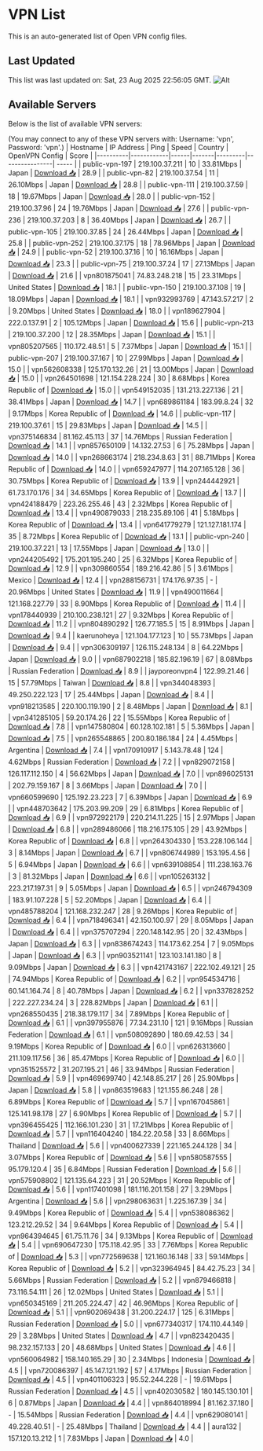 # VPN List

This is an auto-generated list of Open VPN config files.

## Last Updated

This list was last updated on: Sat, 23 Aug 2025 22:56:05 GMT.
![Alt](https://repobeats.axiom.co/api/embed/186b98318ef1479477931607c1ad7d823f12451f.svg "Repobeats analytics image")

## Available Servers

Below is the list of available VPN servers:

(You may connect to any of these VPN servers with: Username: 'vpn', Password: 'vpn'.)
| Hostname | IP Address | Ping | Speed | Country | OpenVPN Config | Score |
|----------|------------|------|-------|---------|----------------| ----- |
| public-vpn-197 | 219.100.37.211 | 10 | 33.81Mbps | Japan | [Download 📥](./configs/server_0_JP.ovpn) | 28.9 |
| public-vpn-82 | 219.100.37.54 | 11 | 26.10Mbps | Japan | [Download 📥](./configs/server_1_JP.ovpn) | 28.8 |
| public-vpn-111 | 219.100.37.59 | 18 | 19.67Mbps | Japan | [Download 📥](./configs/server_2_JP.ovpn) | 28.0 |
| public-vpn-152 | 219.100.37.96 | 24 | 19.76Mbps | Japan | [Download 📥](./configs/server_3_JP.ovpn) | 27.6 |
| public-vpn-236 | 219.100.37.203 | 8 | 36.40Mbps | Japan | [Download 📥](./configs/server_4_JP.ovpn) | 26.7 |
| public-vpn-105 | 219.100.37.85 | 24 | 26.44Mbps | Japan | [Download 📥](./configs/server_5_JP.ovpn) | 25.8 |
| public-vpn-252 | 219.100.37.175 | 18 | 78.96Mbps | Japan | [Download 📥](./configs/server_6_JP.ovpn) | 24.9 |
| public-vpn-52 | 219.100.37.16 | 10 | 16.16Mbps | Japan | [Download 📥](./configs/server_7_JP.ovpn) | 23.3 |
| public-vpn-75 | 219.100.37.24 | 17 | 27.13Mbps | Japan | [Download 📥](./configs/server_8_JP.ovpn) | 21.6 |
| vpn801875041 | 74.83.248.218 | 15 | 23.31Mbps | United States | [Download 📥](./configs/server_9_US.ovpn) | 18.1 |
| public-vpn-150 | 219.100.37.108 | 19 | 18.09Mbps | Japan | [Download 📥](./configs/server_10_JP.ovpn) | 18.1 |
| vpn932993769 | 47.143.57.217 | 2 | 9.20Mbps | United States | [Download 📥](./configs/server_11_US.ovpn) | 18.0 |
| vpn189627904 | 222.0.137.91 | 2 | 105.12Mbps | Japan | [Download 📥](./configs/server_12_JP.ovpn) | 15.6 |
| public-vpn-213 | 219.100.37.200 | 12 | 28.35Mbps | Japan | [Download 📥](./configs/server_13_JP.ovpn) | 15.1 |
| vpn805207565 | 110.172.48.51 | 5 | 7.37Mbps | Japan | [Download 📥](./configs/server_14_JP.ovpn) | 15.1 |
| public-vpn-207 | 219.100.37.167 | 10 | 27.99Mbps | Japan | [Download 📥](./configs/server_15_JP.ovpn) | 15.0 |
| vpn562608338 | 125.170.132.26 | 21 | 13.00Mbps | Japan | [Download 📥](./configs/server_16_JP.ovpn) | 15.0 |
| vpn264501698 | 121.154.228.224 | 30 | 8.68Mbps | Korea Republic of | [Download 📥](./configs/server_17_KR.ovpn) | 15.0 |
| vpn549152035 | 131.213.227.136 | 21 | 38.41Mbps | Japan | [Download 📥](./configs/server_18_JP.ovpn) | 14.7 |
| vpn689861184 | 183.99.8.24 | 32 | 9.17Mbps | Korea Republic of | [Download 📥](./configs/server_19_KR.ovpn) | 14.6 |
| public-vpn-117 | 219.100.37.61 | 15 | 29.83Mbps | Japan | [Download 📥](./configs/server_20_JP.ovpn) | 14.5 |
| vpn375146834 | 81.162.45.113 | 37 | 14.76Mbps | Russian Federation | [Download 📥](./configs/server_21_RU.ovpn) | 14.1 |
| vpn857650109 | 14.132.27.53 | 6 | 75.28Mbps | Japan | [Download 📥](./configs/server_22_JP.ovpn) | 14.0 |
| vpn268663174 | 218.234.8.63 | 31 | 88.71Mbps | Korea Republic of | [Download 📥](./configs/server_23_KR.ovpn) | 14.0 |
| vpn659247977 | 114.207.165.128 | 36 | 30.75Mbps | Korea Republic of | [Download 📥](./configs/server_24_KR.ovpn) | 13.9 |
| vpn244442921 | 61.73.170.176 | 34 | 34.65Mbps | Korea Republic of | [Download 📥](./configs/server_25_KR.ovpn) | 13.7 |
| vpn424188479 | 223.26.255.46 | 43 | 2.32Mbps | Korea Republic of | [Download 📥](./configs/server_26_KR.ovpn) | 13.4 |
| vpn490879033 | 218.235.89.106 | 41 | 5.18Mbps | Korea Republic of | [Download 📥](./configs/server_27_KR.ovpn) | 13.4 |
| vpn641779279 | 121.127.181.174 | 35 | 8.72Mbps | Korea Republic of | [Download 📥](./configs/server_28_KR.ovpn) | 13.1 |
| public-vpn-240 | 219.100.37.221 | 13 | 17.55Mbps | Japan | [Download 📥](./configs/server_29_JP.ovpn) | 13.0 |
| vpn244205492 | 175.201.195.240 | 25 | 6.32Mbps | Korea Republic of | [Download 📥](./configs/server_30_KR.ovpn) | 12.9 |
| vpn309860554 | 189.216.42.86 | 5 | 3.61Mbps | Mexico | [Download 📥](./configs/server_31_MX.ovpn) | 12.4 |
| vpn288156731 | 174.176.97.35 | - | 20.96Mbps | United States | [Download 📥](./configs/server_32_US.ovpn) | 11.9 |
| vpn490011664 | 121.168.227.79 | 33 | 8.90Mbps | Korea Republic of | [Download 📥](./configs/server_33_KR.ovpn) | 11.4 |
| vpn178440939 | 210.100.238.121 | 27 | 9.32Mbps | Korea Republic of | [Download 📥](./configs/server_34_KR.ovpn) | 11.2 |
| vpn804890292 | 126.77.185.5 | 15 | 8.91Mbps | Japan | [Download 📥](./configs/server_35_JP.ovpn) | 9.4 |
| kaerunoheya | 121.104.177.123 | 10 | 55.73Mbps | Japan | [Download 📥](./configs/server_36_JP.ovpn) | 9.4 |
| vpn306309197 | 126.115.248.134 | 8 | 64.22Mbps | Japan | [Download 📥](./configs/server_37_JP.ovpn) | 9.0 |
| vpn687902218 | 185.82.196.19 | 67 | 8.08Mbps | Russian Federation | [Download 📥](./configs/server_38_RU.ovpn) | 8.9 |
| jayporeonvpn4 | 122.99.21.46 | 15 | 57.79Mbps | Taiwan | [Download 📥](./configs/server_39_TW.ovpn) | 8.8 |
| vpn344048393 | 49.250.222.123 | 17 | 25.44Mbps | Japan | [Download 📥](./configs/server_40_JP.ovpn) | 8.4 |
| vpn918213585 | 220.100.119.190 | 2 | 8.48Mbps | Japan | [Download 📥](./configs/server_41_JP.ovpn) | 8.1 |
| vpn341285105 | 59.20.174.26 | 22 | 15.55Mbps | Korea Republic of | [Download 📥](./configs/server_42_KR.ovpn) | 7.8 |
| vpn147580804 | 60.128.102.181 | 5 | 5.36Mbps | Japan | [Download 📥](./configs/server_43_JP.ovpn) | 7.5 |
| vpn265548865 | 200.80.186.184 | 24 | 4.45Mbps | Argentina | [Download 📥](./configs/server_44_AR.ovpn) | 7.4 |
| vpn170910917 | 5.143.78.48 | 124 | 4.62Mbps | Russian Federation | [Download 📥](./configs/server_45_RU.ovpn) | 7.2 |
| vpn829072158 | 126.117.112.150 | 4 | 56.62Mbps | Japan | [Download 📥](./configs/server_46_JP.ovpn) | 7.0 |
| vpn896025131 | 202.79.159.167 | 8 | 3.66Mbps | Japan | [Download 📥](./configs/server_47_JP.ovpn) | 7.0 |
| vpn660599690 | 125.192.23.223 | 7 | 6.39Mbps | Japan | [Download 📥](./configs/server_48_JP.ovpn) | 6.9 |
| vpn448703642 | 175.203.99.209 | 29 | 6.81Mbps | Korea Republic of | [Download 📥](./configs/server_49_KR.ovpn) | 6.9 |
| vpn972922179 | 220.214.11.225 | 15 | 2.97Mbps | Japan | [Download 📥](./configs/server_50_JP.ovpn) | 6.8 |
| vpn289486066 | 118.216.175.105 | 29 | 43.92Mbps | Korea Republic of | [Download 📥](./configs/server_51_KR.ovpn) | 6.8 |
| vpn264304330 | 153.228.106.144 | 3 | 8.14Mbps | Japan | [Download 📥](./configs/server_52_JP.ovpn) | 6.7 |
| vpn806744989 | 153.195.4.56 | 5 | 6.94Mbps | Japan | [Download 📥](./configs/server_53_JP.ovpn) | 6.6 |
| vpn639108854 | 111.238.163.76 | 3 | 81.32Mbps | Japan | [Download 📥](./configs/server_54_JP.ovpn) | 6.6 |
| vpn105263132 | 223.217.197.31 | 9 | 5.05Mbps | Japan | [Download 📥](./configs/server_55_JP.ovpn) | 6.5 |
| vpn246794309 | 183.91.107.228 | 5 | 52.20Mbps | Japan | [Download 📥](./configs/server_56_JP.ovpn) | 6.4 |
| vpn485788204 | 121.168.232.247 | 28 | 9.26Mbps | Korea Republic of | [Download 📥](./configs/server_57_KR.ovpn) | 6.4 |
| vpn718496341 | 42.150.100.97 | 29 | 8.05Mbps | Japan | [Download 📥](./configs/server_58_JP.ovpn) | 6.4 |
| vpn375707294 | 220.148.142.95 | 20 | 32.43Mbps | Japan | [Download 📥](./configs/server_59_JP.ovpn) | 6.3 |
| vpn838674243 | 114.173.62.254 | 7 | 9.05Mbps | Japan | [Download 📥](./configs/server_60_JP.ovpn) | 6.3 |
| vpn903521141 | 123.103.141.180 | 8 | 9.09Mbps | Japan | [Download 📥](./configs/server_61_JP.ovpn) | 6.3 |
| vpn421743167 | 222.102.49.121 | 25 | 74.94Mbps | Korea Republic of | [Download 📥](./configs/server_62_KR.ovpn) | 6.2 |
| vpn954534716 | 60.141.164.74 | 8 | 40.78Mbps | Japan | [Download 📥](./configs/server_63_JP.ovpn) | 6.2 |
| vpn337828252 | 222.227.234.24 | 3 | 228.82Mbps | Japan | [Download 📥](./configs/server_64_JP.ovpn) | 6.1 |
| vpn268550435 | 218.38.179.117 | 34 | 7.89Mbps | Korea Republic of | [Download 📥](./configs/server_65_KR.ovpn) | 6.1 |
| vpn397955876 | 77.34.231.10 | 121 | 9.16Mbps | Russian Federation | [Download 📥](./configs/server_66_RU.ovpn) | 6.1 |
| vpn508092890 | 180.69.42.53 | 34 | 9.19Mbps | Korea Republic of | [Download 📥](./configs/server_67_KR.ovpn) | 6.0 |
| vpn626313660 | 211.109.117.56 | 36 | 85.47Mbps | Korea Republic of | [Download 📥](./configs/server_68_KR.ovpn) | 6.0 |
| vpn351525572 | 31.207.195.21 | 46 | 33.94Mbps | Russian Federation | [Download 📥](./configs/server_69_RU.ovpn) | 5.9 |
| vpn469699740 | 42.148.85.217 | 26 | 25.90Mbps | Japan | [Download 📥](./configs/server_70_JP.ovpn) | 5.8 |
| vpn863519683 | 121.155.86.248 | 28 | 6.89Mbps | Korea Republic of | [Download 📥](./configs/server_71_KR.ovpn) | 5.7 |
| vpn167045861 | 125.141.98.178 | 27 | 6.90Mbps | Korea Republic of | [Download 📥](./configs/server_72_KR.ovpn) | 5.7 |
| vpn396455425 | 112.166.101.230 | 31 | 17.21Mbps | Korea Republic of | [Download 📥](./configs/server_73_KR.ovpn) | 5.7 |
| vpn116404240 | 184.22.20.58 | 33 | 8.66Mbps | Thailand | [Download 📥](./configs/server_74_TH.ovpn) | 5.6 |
| vpn400627339 | 221.165.244.128 | 34 | 3.07Mbps | Korea Republic of | [Download 📥](./configs/server_75_KR.ovpn) | 5.6 |
| vpn580587555 | 95.179.120.4 | 35 | 6.84Mbps | Russian Federation | [Download 📥](./configs/server_76_RU.ovpn) | 5.6 |
| vpn575908802 | 121.135.64.223 | 31 | 20.52Mbps | Korea Republic of | [Download 📥](./configs/server_77_KR.ovpn) | 5.6 |
| vpn117401098 | 181.116.201.158 | 27 | 3.29Mbps | Argentina | [Download 📥](./configs/server_78_AR.ovpn) | 5.6 |
| vpn298063631 | 1.225.167.39 | 34 | 9.49Mbps | Korea Republic of | [Download 📥](./configs/server_79_KR.ovpn) | 5.4 |
| vpn538086362 | 123.212.29.52 | 34 | 9.64Mbps | Korea Republic of | [Download 📥](./configs/server_80_KR.ovpn) | 5.4 |
| vpn964394645 | 61.75.11.76 | 34 | 9.13Mbps | Korea Republic of | [Download 📥](./configs/server_81_KR.ovpn) | 5.4 |
| vpn690647230 | 175.118.42.95 | 33 | 7.76Mbps | Korea Republic of | [Download 📥](./configs/server_82_KR.ovpn) | 5.3 |
| vpn772569638 | 121.160.16.148 | 33 | 59.14Mbps | Korea Republic of | [Download 📥](./configs/server_83_KR.ovpn) | 5.2 |
| vpn323964945 | 84.42.75.23 | 34 | 5.66Mbps | Russian Federation | [Download 📥](./configs/server_84_RU.ovpn) | 5.2 |
| vpn879466818 | 73.116.54.111 | 26 | 12.02Mbps | United States | [Download 📥](./configs/server_85_US.ovpn) | 5.1 |
| vpn650345169 | 211.205.224.47 | 42 | 46.96Mbps | Korea Republic of | [Download 📥](./configs/server_86_KR.ovpn) | 5.1 |
| vpn902069438 | 31.200.224.17 | 125 | 6.31Mbps | Russian Federation | [Download 📥](./configs/server_87_RU.ovpn) | 5.0 |
| vpn677340317 | 174.110.44.149 | 29 | 3.28Mbps | United States | [Download 📥](./configs/server_88_US.ovpn) | 4.7 |
| vpn823420435 | 98.232.157.133 | 20 | 48.68Mbps | United States | [Download 📥](./configs/server_89_US.ovpn) | 4.6 |
| vpn560064982 | 158.140.165.29 | 30 | 2.34Mbps | Indonesia | [Download 📥](./configs/server_90_ID.ovpn) | 4.5 |
| vpn720086397 | 45.147.121.192 | 57 | 4.17Mbps | Russian Federation | [Download 📥](./configs/server_91_RU.ovpn) | 4.5 |
| vpn401106323 | 95.52.244.228 | - | 19.61Mbps | Russian Federation | [Download 📥](./configs/server_92_RU.ovpn) | 4.5 |
| vpn402030582 | 180.145.130.101 | 6 | 0.87Mbps | Japan | [Download 📥](./configs/server_93_JP.ovpn) | 4.4 |
| vpn864018994 | 81.162.37.180 | - | 15.54Mbps | Russian Federation | [Download 📥](./configs/server_94_RU.ovpn) | 4.4 |
| vpn629080141 | 49.228.40.51 | - | 25.48Mbps | Thailand | [Download 📥](./configs/server_95_TH.ovpn) | 4.4 |
| aura132 | 157.120.13.212 | 1 | 7.83Mbps | Japan | [Download 📥](./configs/server_96_JP.ovpn) | 4.0 |
